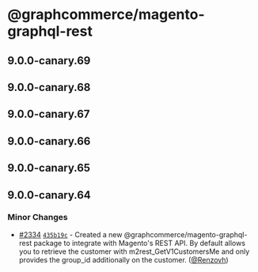 # @graphcommerce/magento-graphql-rest

## 9.0.0-canary.69

## 9.0.0-canary.68

## 9.0.0-canary.67

## 9.0.0-canary.66

## 9.0.0-canary.65

## 9.0.0-canary.64

### Minor Changes

- [#2334](https://github.com/graphcommerce-org/graphcommerce/pull/2334) [`435b19c`](https://github.com/graphcommerce-org/graphcommerce/commit/435b19c951568a8f6b52d0f3fe4d9410ab6c1b86) - Created a new @graphcommerce/magento-graphql-rest package to integrate with Magento's REST API. By default allows you to retrieve the customer with m2rest_GetV1CustomersMe and only provides the group_id additionally on the customer. ([@Renzovh](https://github.com/Renzovh))
